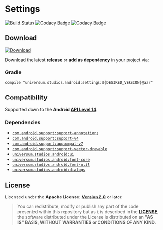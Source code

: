 Settings
===============

[![Build Status](https://travis-ci.org/universum-studios/android_settings.svg?branch=master)](https://travis-ci.org/universum-studios/android_settings)
[![Codacy Badge](https://api.codacy.com/project/badge/Grade/562af4ff63714b9ebb626350598774d4)](https://www.codacy.com/app/universum-studios/android_settings?utm_source=github.com&amp;utm_medium=referral&amp;utm_content=universum-studios/android_settings&amp;utm_campaign=Badge_Grade)
[![Codacy Badge](https://api.codacy.com/project/badge/Coverage/562af4ff63714b9ebb626350598774d4)](https://www.codacy.com/app/universum-studios/android_settings?utm_source=github.com&utm_medium=referral&utm_content=universum-studios/android_settings&utm_campaign=Badge_Coverage)

## Download ##
[![Download](https://api.bintray.com/packages/universum-studios/android/universum.studios.android%3Asettings/images/download.svg)](https://bintray.com/universum-studios/android/universum.studios.android%3Asettings/_latestVersion)

Download the latest **[release](https://github.com/universum-studios/android_settings/releases "Latest Releases page")** or **add as dependency** in your project via:

### Gradle ###

    compile "universum.studios.android:settings:${DESIRED_VERSION}@aar"

## Compatibility ##

Supported down to the **Android [API Level 14](http://developer.android.com/about/versions/android-4.0.html "See API highlights")**.

### Dependencies ###

- [`com.android.support:support-annotations`](https://developer.android.com/topic/libraries/support-library/packages.html#annotations)
- [`com.android.support:support-v4`](https://developer.android.com/topic/libraries/support-library/packages.html#v4)
- [`com.android.support:appcompat-v7`](https://developer.android.com/topic/libraries/support-library/packages.html#v7)
- [`com.android.support:support-vector-drawable`](https://developer.android.com/topic/libraries/support-library/packages.html#vector-drawable)
- [`universum.studios.android:ui`](https://github.com/universum-studios/android_ui)
- [`universum.studios.android:font-core`](https://github.com/universum-studios/android_font/blob/master/MODULES.md)
- [`universum.studios.android:font-util`](https://github.com/universum-studios/android_font/blob/master/MODULES.md)
- [`universum.studios.android:dialogs`](https://github.com/universum-studios/blob/master/android_dialogs)

## License ##

Licensed under the **Apache License**: **[Version 2.0](http://www.apache.org/licenses/LICENSE-2.0)** or later.

> You can redistribute, modify or publish any part of the code presented within this repository but as it is described in the [**LICENSE**](https://github.com/universum-studios/android_settings/blob/master/LICENSE.md), the software distributed under the License is distributed on an **"AS IS" BASIS, WITHOUT WARRANTIES or CONDITIONS OF ANY KIND**.
